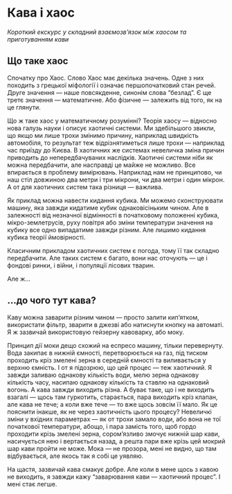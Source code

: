 # Кава і хаос

_Короткий екскурс у складний взаємозв’язок між хаосом та приготуванням кави_

## Що таке хаос

Спочатку про Хаос. 
Слово Хаос має декілька значень. 
Одне з них походить з грецької міфології і означає першопочатковий стан речей. 
Друге значення — наше повсякденне, синонім слова “безлад”. 
Є ще третє значення — математичне. 
Або фізичне — залежить від того, як на це глянути.

Що ж таке хаос у математичному розумінні? 
Теорія хаосу — відносно нова галузь науки і описує хаотичні системи. 
Ми здебільшого звикли, що якщо ми лише трохи змінимо причину, наприклад швидкість автомобіля, то результат теж відрізнятиметься лише трохи — наприклад час приїзду до Києва. 
В хаотичних же системах невеличка зміна причин приводить до непередбачуваних наслідків. 
Хаотичні системи ніби як можна передбачити, але насправді це майже не можливо. 
Все впирається в проблему вимірювань. 
Наприклад нам не принципово, чи наш стіл довжиною два метри і три мікрони, чи два метри і один мікрон. 
А от для хаотичних систем така різниця — важлива.

Як приклад можна навести кидання кубика. 
Ми можемо сконструювати машину, яка завжди кидатиме кубик однаковісіньким чином. 
Але в залежності від незначної відмінності в початковому положенні кубика, мікро-землетрусів, руху повітря або зміни температури значення на кубику все одно випадатиме завжди різним. 
Але лишимо кидання кубика теорії ймовірності.

Класичним прикладом хаотичних систем є погода, тому її так складно передбачити. 
Але таких систем є багато, вони нас оточують — це і фондові ринки, і війни, і популяції лісових тварин.

Але ж…

## …до чого тут кава?

Каву можна заварити різним чином — просто залити кип’ятком, використати фільтр, зварити в джезві або натиснути кнопку на автоматі. 
Я ж зазвичай використовую гейзерну кавоварку, або моку.

Принцип дії моки дещо схожий на еспресо машину, тільки перевернуту. 
Вода закипає в нижній ємності, перетворюється на газ, під тиском проходить кріз змелені зерна в середній ємності та виливається у верхню ємність. 
І от я підозрюю, що цей процес — теж хаотичний. 
Я завжди заливаю однакову кількість води, мелю зерна однакову кількість часу, насипаю однакову кількість та ставлю на однаковий вогонь. 
А кава завжди виходить різна. 
А буває таке, що і не виходить взагалі — щось там гуркотить, старається, пара виходить кріз клапан, але кава не тече; а коли вже тече — то вже щось зовсім її мало. 
Як це пояснити інакше, як не через хаотичність цього процесу? 
Невеличкі зміни у вхідних параметрах — як от трохи замало води, або вона не тої початкової температури, абощо, і пара замість того, щоб гордо проходити крізь змелені зерна, сором’язливо змочує нижній шар кави, насичується нею і вертається назад, а решта пари вже крізь цей мокрий шар кави пройти не може. 
Мока — не прозора, мені не видно, що там відбувається, але якось так я собі це уявляю.

На щастя, зазвичай кава смакує добре. 
Але коли в мене щось з кавою не виходить, я завжди кажу “заварювання кави — хаотичний процес”. 
І мені стає легше.